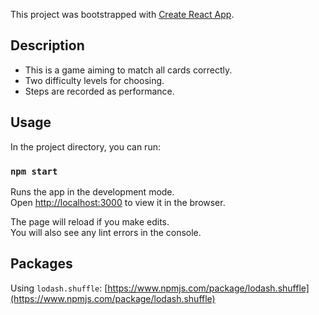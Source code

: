This project was bootstrapped with [Create React App](https://github.com/facebook/create-react-app).

## Description

* This is a game aiming to match all cards correctly.
* Two difficulty levels for choosing.
* Steps are recorded as performance.

## Usage

In the project directory, you can run:

### `npm start`

Runs the app in the development mode.<br />
Open [http://localhost:3000](http://localhost:3000) to view it in the browser.

The page will reload if you make edits.<br />
You will also see any lint errors in the console.

## Packages

Using `lodash.shuffle`: [https://www.npmjs.com/package/lodash.shuffle](https://www.npmjs.com/package/lodash.shuffle)

